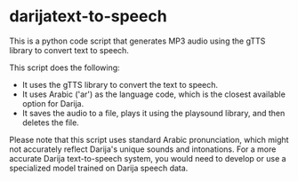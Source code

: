 # darijatext-to-speech
This is a python code script that generates MP3 audio using the gTTS library to convert text to speech.

This script does the following:

- It uses the gTTS library to convert the text to speech.
- It uses Arabic ('ar') as the language code, which is the closest available option for Darija.
- It saves the audio to a file, plays it using the playsound library, and then deletes the file.

Please note that this script uses standard Arabic pronunciation, which might not accurately reflect Darija's unique sounds and intonations. For a more accurate Darija text-to-speech system, you would need to develop or use a specialized model trained on Darija speech data.
